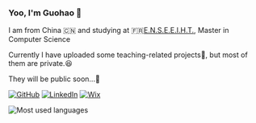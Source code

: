 ### Yoo, I'm Guohao 👋


I am from China 🇨🇳 and studying at 🇫🇷[E.N.S.E.E.I.H.T.](https://www.enseeiht.fr/fr/index.html), Master in Computer Science

Currently I have uploaded some teaching-related projects📖, but most of them are private.😆

They will be public soon...🚀

[![GitHub](https://img.shields.io/badge/github-%23121011.svg?style=for-the-badge&logo=github&logoColor=white)](https://github.com/Dave0126)
[![LinkedIn](https://img.shields.io/badge/linkedin-%230077B5.svg?style=for-the-badge&logo=linkedin&logoColor=white)](https://www.linkedin.com/in/GuohaoDai0126)
[![Wix](https://img.shields.io/badge/wix-000?style=for-the-badge&logo=wix&logoColor=white)](https://dave980126.wixsite.com/website)


![Most used languages](https://github-readme-stats.vercel.app/api/top-langs/?username=Dave0126&layout=compact&hide_border=true&langs_count=10)


